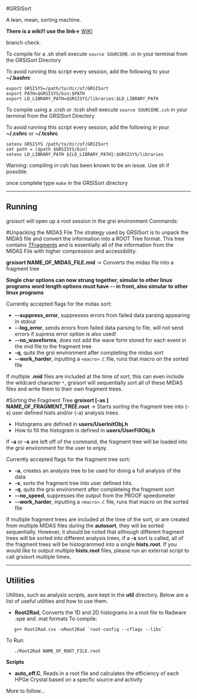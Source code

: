 #GRSISort


A lean, mean, sorting machine. 

**There is a wiki!!  use the link->** [WIKI](http://github.com/GRIFFINCollaboration/GRSISort/wiki)

branch check.

To compile for a .sh shell execute `source SOURCEME.sh` in your terminal from the GRSISort Directory

To avoid running this script every session, add the following to your **~/.bashrc**
```
export GRSISYS=/path/to/dir/of/GRSISort
export PATH=$GRSISYS/bin:$PATH
export LD_LIBRARY_PATH=$GRSISYS/libraries:$LD_LIBRARY_PATH
```

To compile using a .crsh or .tcsh shell execute `source SOURCEME.csh` in your terminal from the GRSISort Directory

To avoid running this script every session, add the following in your **~/.cshrc**  or **~/.tcshrc** 
```
setenv GRSISYS /path/to/dir/of/GRSISort
set path = ($path $GRSISYS/bin)
setenv LD_LIBRARY_PATH ${LD_LIBRARY_PATH}:$GRSISYS/libraries
```
Warning: compiling in csh has been known to be an issue. Use sh if possible.


once complete type `make` in the GRSISort directory

-----------------------------------------
Running
-----------------------------------------
grsisort will open up a root session in the grsi environment
Commands:

#Unpacking the MIDAS File
The strategy used by GRSISort is to unpack the MIDAS file and convert the information into a ROOT Tree format. This tree contains <a href="https://rawgit.com/wiki/r3dunlop/GRSISort/technical-docs/ROOT-Gen-Html/htmldoc/TFragment.html#TFragment:Data_Members" target="_blank">TFragments</a> and is essentially all of the information from the MIDAS File with higher compression and accessibility.
  
**grsisort NAME_OF_MIDAS_FILE.mid**  -> Converts the midas file into a fragment tree

**Single char options can now strung together, simular to other linux programs**
**word length options must have -- in front, also simular to other linux programs**

Currently accepted flags for the midas sort:
  * __--suppress_error__,   suppresses errors from failed data parsing appearing in stdout
  * __--log_error__,        sends errors from failed data parsing to file, will not send errors if supress error option is also used!
  * __--no_waveforms__,     does not add the wave form stored for each event in the mid file to the fragment tree
  * __-q__,                quits the grsi environment after completing the midas sort
  * __--work_harder__,      inputting a `<macro>.C` file, runs that macro on the sorted file

If multiple **.mid** files are included at the time of sort, this can even include the wildcard character `*`, grsisort will sequentially sort all of these MIDAS files and write them to their own fragment trees.

#Sorting the Fragment Tree
**grsisort [-as ] NAME_OF_FRAGMENT_TREE.root**   -> Starts sorting the fragment tree into (-s) user defined hists and/or (-a) analysis trees.
  * Histograms are defined in **users/UserInitObj.h**
  * How to fill the histogram is defined in **users/UserFillObj.h** 
  
If **-a** or **-s** are left off of the command, the fragment tree will be loaded into the grsi environment for the user to enjoy.

Currently accepted flags for the fragment tree sort:
  * __-a__,                creates an analysis tree to be used for doing a full analysis of the data
  * __-s__,                sorts the fragment tree into user defined hits. 
  * __-q__,                quits the grsi environment after completeing the fragment sort
  * __--no_speed__,         suppresses the output from the PROOF speedometer
  * __--work_harder__,      inputting a `<macro>.C` file, runs that macro on the sorted file

If multiple fragment trees are included at the time of the sort, or are created from multiple MIDAS files during the **autosort**, they will be sorted sequentially. However, it should be noted that although different fragment trees will be sorted into different analysis trees, if a **-s** sort is called, all of the fragment trees will be histogrammed into a single **hists.root**. If you would like to output multiple **hists.root** files, please run an external script to call grsisort multiple times.

-----------------------------------------
 Utilities
-----------------------------------------
Utilities, such as analysis scripts, asre kept in the **util** directory. Below are a list of useful utilities and how to use them.
  * **Root2Rad**, Converts the 1D and 2D histograms in a root file to Radware .spe and .mat formats
  To compile:
```
   g++ Root2Rad.cxx -oRoot2Rad `root-config --cflags --libs`
```
  To Run:
```
   ./Root2Rad NAME_OF_ROOT_FILE.root
```

**Scripts**
  * **auto_eff.C**, Reads in a root file and calculates the efficiency of each HPGe Crystal based on a specfic source and activity


More to follow...

